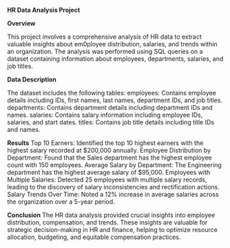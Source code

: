 **HR Data Analysis Project** 
                                                                                        
**Overview**

This project involves a comprehensive analysis of HR data to extract valuable insights about em0ployee distribution, salaries, and trends within an organization. The analysis was performed 
using SQL queries on a dataset containing information about employees, departments, salaries, and job titles.

**Data Description**

The dataset includes the following tables:
employees: Contains employee details including IDs, first names, last names, department IDs, and job titles.
departments: Contains department details including department IDs and names.
salaries: Contains salary information including employee IDs, salaries, and start dates.
titles: Contains job title details including title IDs and names.

**Results**
Top 10 Earners: Identified the top 10 highest earners with the highest salary recorded at $200,000 annually.
Employee Distribution by Department: Found that the Sales department has the highest employee count with 150 employees.
Average Salary by Department: The Engineering department has the highest average salary of $95,000.
Employees with Multiple Salaries: Detected 25 employees with multiple salary records, leading to the discovery of salary inconsistencies and rectification actions.
Salary Trends Over Time: Noted a 12% increase in average salaries across the organization over a 5-year period.

**Conclusion**
The HR data analysis provided crucial insights into employee distribution, compensation, and trends. These insights are valuable for strategic decision-making in HR and finance,
helping to optimize resource allocation, budgeting, and equitable compensation practices.
